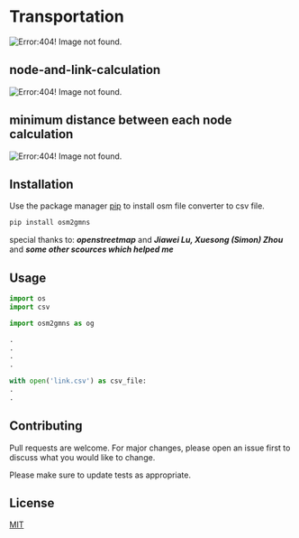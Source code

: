 # Transportation 

![Error:404! Image not found.](https://github.com/Shubham-0a/Transportation-node-and-link-calculation/min-distance.jpg?raw=true)

## node-and-link-calculation

![Error:404! Image not found.](node-link.png)

## minimum distance between each node calculation

![Error:404! Image not found.](node-link.png)

## Installation

Use the package manager [pip](https://pypi.org/project/osm2gmns/) to install osm file converter to csv file.

```bash
pip install osm2gmns
```
special thanks to: _**openstreetmap**_
and
_**Jiawei Lu, Xuesong (Simon) Zhou**_
and
_**some other scources which helped me**_

## Usage

```python
import os
import csv

import osm2gmns as og

.
.
.
.

with open('link.csv') as csv_file:
.
.

```

## Contributing

Pull requests are welcome. For major changes, please open an issue first
to discuss what you would like to change.

Please make sure to update tests as appropriate.

## License

[MIT](https://choosealicense.com/licenses/mit/)
